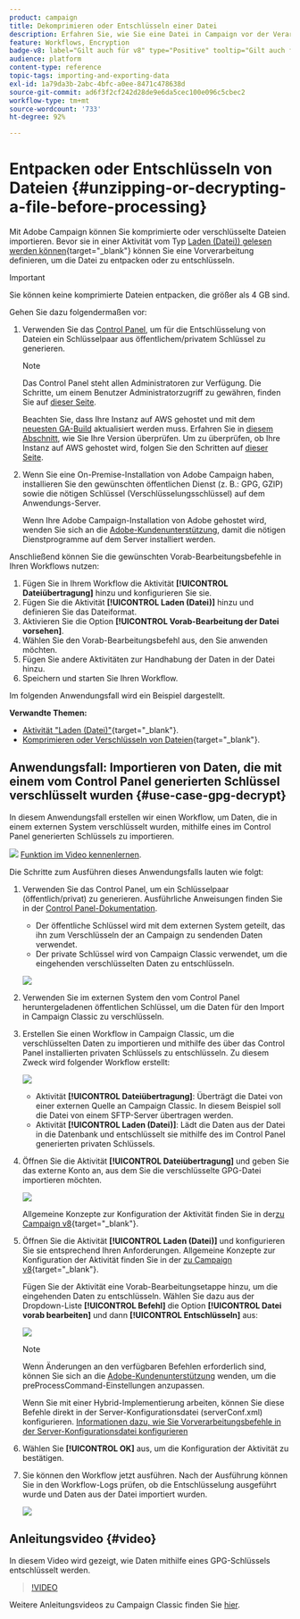 ```yaml
---
product: campaign
title: Dekomprimieren oder Entschlüsseln einer Datei
description: Erfahren Sie, wie Sie eine Datei in Campaign vor der Verarbeitung dekomprimieren oder entschlüsseln
feature: Workflows, Encryption
badge-v8: label="Gilt auch für v8" type="Positive" tooltip="Gilt auch für Campaign v8"
audience: platform
content-type: reference
topic-tags: importing-and-exporting-data
exl-id: 1a79da3b-2abc-4bfc-a0ee-8471c478638d
source-git-commit: ad6f3f2cf242d28de9e6da5cec100e096c5cbec2
workflow-type: tm+mt
source-wordcount: '733'
ht-degree: 92%

---
```



# Entpacken oder Entschlüsseln von Dateien {#unzipping-or-decrypting-a-file-before-processing}

Mit Adobe Campaign können Sie komprimierte oder verschlüsselte Dateien importieren. Bevor sie in einer Aktivität vom Typ [Laden (Datei)) gelesen werden können](https://experienceleague.adobe.com/docs/campaign/automation/workflows/wf-activities/action-activities/data-loading-file.html?lang=de){target="_blank"} können Sie eine Vorverarbeitung definieren, um die Datei zu entpacken oder zu entschlüsseln.

>[!IMPORTANT]
>
>Sie können keine komprimierte Dateien entpacken, die größer als 4 GB sind.

Gehen Sie dazu folgendermaßen vor:

1. Verwenden Sie das [Control Panel](https://experienceleague.adobe.com/docs/control-panel/using/instances-settings/gpg-keys-management.html?lang=de#decrypting-data), um für die Entschlüsselung von Dateien ein Schlüsselpaar aus öffentlichem/privatem Schlüssel zu generieren.

   >[!NOTE]
   >
   >Das Control Panel steht allen Administratoren zur Verfügung. Die Schritte, um einem Benutzer Administratorzugriff zu gewähren, finden Sie auf [dieser Seite](https://experienceleague.adobe.com/docs/control-panel/using/discover-control-panel/managing-permissions.html?lang=de#discover-control-panel).
   >
   >Beachten Sie, dass Ihre Instanz auf AWS gehostet und mit dem [neuesten GA-Build](../../rn/using/rn-overview.md) aktualisiert werden muss. Erfahren Sie in [diesem Abschnitt](../../platform/using/launching-adobe-campaign.md#getting-your-campaign-version), wie Sie Ihre Version überprüfen. Um zu überprüfen, ob Ihre Instanz auf AWS gehostet wird, folgen Sie den Schritten auf [dieser Seite](https://experienceleague.adobe.com/docs/control-panel/using/faq.html?lang=de).

1. Wenn Sie eine On-Premise-Installation von Adobe Campaign haben, installieren Sie den gewünschten öffentlichen Dienst (z. B.: GPG, GZIP) sowie die nötigen Schlüssel (Verschlüsselungsschlüssel) auf dem Anwendungs-Server.

   Wenn Ihre Adobe Campaign-Installation von Adobe gehostet wird, wenden Sie sich an die [Adobe-Kundenunterstützung](https://helpx.adobe.com/de/enterprise/admin-guide.html/enterprise/using/support-for-experience-cloud.ug.html), damit die nötigen Dienstprogramme auf dem Server installiert werden.

Anschließend können Sie die gewünschten Vorab-Bearbeitungsbefehle in Ihren Workflows nutzen:

1. Fügen Sie in Ihrem Workflow die Aktivität **[!UICONTROL Dateiübertragung]** hinzu und konfigurieren Sie sie.
1. Fügen Sie die Aktivität **[!UICONTROL Laden (Datei)]** hinzu und definieren Sie das Dateiformat.
1. Aktivieren Sie die Option **[!UICONTROL Vorab-Bearbeitung der Datei vorsehen]**.
1. Wählen Sie den Vorab-Bearbeitungsbefehl aus, den Sie anwenden möchten.
1. Fügen Sie andere Aktivitäten zur Handhabung der Daten in der Datei hinzu.
1. Speichern und starten Sie Ihren Workflow.

Im folgenden Anwendungsfall wird ein Beispiel dargestellt.

**Verwandte Themen:**

* [Aktivität &quot;Laden (Datei)&quot;](https://experienceleague.adobe.com/docs/campaign/automation/workflows/wf-activities/action-activities/data-loading-file.html?lang=de){target="_blank"}.
* [Komprimieren oder Verschlüsseln von Dateien](https://experienceleague.adobe.com/docs/campaign/automation/workflows/wf-activities/action-activities/extraction-file.html?lang=de){target="_blank"}.

## Anwendungsfall: Importieren von Daten, die mit einem vom Control Panel generierten Schlüssel verschlüsselt wurden {#use-case-gpg-decrypt}

In diesem Anwendungsfall erstellen wir einen Workflow, um Daten, die in einem externen System verschlüsselt wurden, mithilfe eines im Control Panel generierten Schlüssels zu importieren.

![](assets/do-not-localize/how-to-video.png) [Funktion im Video kennenlernen](#video).

Die Schritte zum Ausführen dieses Anwendungsfalls lauten wie folgt:

1. Verwenden Sie das Control Panel, um ein Schlüsselpaar (öffentlich/privat) zu generieren. Ausführliche Anweisungen finden Sie in der [Control Panel-Dokumentation](https://experienceleague.adobe.com/docs/control-panel/using/instances-settings/gpg-keys-management.html?lang=de#decrypting-data).

   * Der öffentliche Schlüssel wird mit dem externen System geteilt, das ihn zum Verschlüsseln der an Campaign zu sendenden Daten verwendet.
   * Der private Schlüssel wird von Campaign Classic verwendet, um die eingehenden verschlüsselten Daten zu entschlüsseln.

   ![](assets/gpg_generate.png)

1. Verwenden Sie im externen System den vom Control Panel heruntergeladenen öffentlichen Schlüssel, um die Daten für den Import in Campaign Classic zu verschlüsseln.

1. Erstellen Sie einen Workflow in Campaign Classic, um die verschlüsselten Daten zu importieren und mithilfe des über das Control Panel installierten privaten Schlüssels zu entschlüsseln. Zu diesem Zweck wird folgender Workflow erstellt:

   ![](assets/gpg_import_workflow.png)

   * Aktivität **[!UICONTROL Dateiübertragung]**: Überträgt die Datei von einer externen Quelle an Campaign Classic. In diesem Beispiel soll die Datei von einem SFTP-Server übertragen werden.
   * Aktivität **[!UICONTROL Laden (Datei)]**: Lädt die Daten aus der Datei in die Datenbank und entschlüsselt sie mithilfe des im Control Panel generierten privaten Schlüssels.

1. Öffnen Sie die Aktivität **[!UICONTROL Dateiübertragung]** und geben Sie das externe Konto an, aus dem Sie die verschlüsselte GPG-Datei importieren möchten.

   ![](assets/gpg_key_transfer.png)

   Allgemeine Konzepte zur Konfiguration der Aktivität finden Sie in der [&#x200B; zu Campaign v8](https://experienceleague.adobe.com/docs/campaign/automation/workflows/wf-activities/event-activities/file-transfer.html?lang=de){target="_blank"}.


1. Öffnen Sie die Aktivität **[!UICONTROL Laden (Datei)]** und konfigurieren Sie sie entsprechend Ihren Anforderungen. Allgemeine Konzepte zur Konfiguration der Aktivität finden Sie in der [&#x200B; zu Campaign v8](https://experienceleague.adobe.com/docs/campaign/automation/workflows/wf-activities/action-activities/data-loading-file.html?lang=de){target="_blank"}.

   Fügen Sie der Aktivität eine Vorab-Bearbeitungsetappe hinzu, um die eingehenden Daten zu entschlüsseln. Wählen Sie dazu aus der Dropdown-Liste **[!UICONTROL Befehl]** die Option **[!UICONTROL Datei vorab bearbeiten]** und dann **[!UICONTROL Entschlüsseln]** aus:

   ![](assets/gpg_load.png)

   >[!NOTE]
   >
   >Wenn Änderungen an den verfügbaren Befehlen erforderlich sind, können Sie sich an die [Adobe-Kundenunterstützung](https://helpx.adobe.com/de/enterprise/admin-guide.html/enterprise/using/support-for-experience-cloud.ug.html) wenden, um die preProcessCommand-Einstellungen anzupassen.
   >
   >Wenn Sie mit einer Hybrid-Implementierung arbeiten, können Sie diese Befehle direkt in der Server-Konfigurationsdatei (serverConf.xml) konfigurieren. [Informationen dazu, wie Sie Vorverarbeitungsbefehle in der Server-Konfigurationsdatei konfigurieren](../../installation/using/the-server-configuration-file.md#preprocesscommand)

1. Wählen Sie **[!UICONTROL OK]** aus, um die Konfiguration der Aktivität zu bestätigen.

1. Sie können den Workflow jetzt ausführen. Nach der Ausführung können Sie in den Workflow-Logs prüfen, ob die Entschlüsselung ausgeführt wurde und Daten aus der Datei importiert wurden.

   ![](assets/gpg_run.png)

## Anleitungsvideo {#video}

In diesem Video wird gezeigt, wie Daten mithilfe eines GPG-Schlüssels entschlüsselt werden.

>[!VIDEO](https://video.tv.adobe.com/v/41359?quality=12&captions=ger)

Weitere Anleitungsvideos zu Campaign Classic finden Sie [hier](https://experienceleague.adobe.com/docs/campaign-classic-learn/tutorials/overview.html?lang=de).
